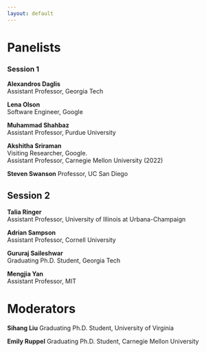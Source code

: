 ```yaml
---
layout: default
---
```




# Panelists
### Session 1

**Alexandros Daglis**  
Assistant Professor, Georgia Tech

**Lena Olson**  
Software Engineer, Google

**Muhammad Shahbaz**  
Assistant Professor, Purdue University

**Akshitha Sriraman**  
Visiting Researcher, Google.  
Assistant Professor, Carnegie Mellon University (2022)

**Steven Swanson**
Professor, UC San Diego

## Session 2
**Talia Ringer**  
Assistant Professor, University of Illinois at Urbana-Champaign

**Adrian Sampson**  
Assistant Professor, Cornell University

**Gururaj Saileshwar**  
Graduating Ph.D. Student, Georgia Tech

**Mengjia Yan**  
Assistant Professor, MIT


# Moderators

**Sihang Liu**
Graduating Ph.D. Student, University of Virginia


**Emily Ruppel**
Graduating Ph.D. Student, Carnegie Mellon University




